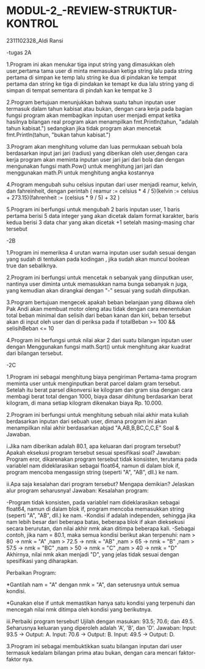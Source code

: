 # MODUL-2_-REVIEW-STRUKTUR-KONTROL
2311102328_Aldi Ransi

-tugas 2A

1.Program ini akan menukar tiga input string yang dimasukkan oleh user,pertama tama user di minta memasukan ketiga string lalu pada string pertama di simpan ke temp lalu string ke dua di pindakan ke tempat pertama dan string ke tiga di pindakan ke temapt ke dua
lalu string yang di simpan di tempat sementara di pindah kan ke tempat ke 3

2.Program bertujuan menunjukkan bahwa suatu tahun inputan user termasuk dalam tahun kabisat atau bukan, dengan cara kerja pada bagian fungsi program akan membagikan inputan user menjadi empat ketika hasilnya bilangan real 
program akan menampilkan fmt.Println(tahun, "adalah tahun kabisat.") sedangkan jika tidak program akan mencetak fmt.Println(tahun, "bukan tahun kabisat.")

3.Program akan  menghitung volume dan luas permukaan sebuah bola berdasarkan input jari jari (radius) yang diberikan oleh user,dengan cara kerja program akan meminta inputan user jari jari dari bola dan dengan mengunakan fungsi math.Pow() untuk menghitung jari jari dan menggunakan math.Pi
untuk menghitung angka kostannya

4.Program mengubah suhu celsius inputan dari user menjadi reamur, kelvin, dan fahreinheit, dengan perintah ( reamur := celsius * 4 / 5)(kelvin := celsius + 273.15)(fahrenheit := (celsius * 9 / 5) + 32 
)

5.Program ini berfungsi untuk mengubah 2 baris inputan user, 1 baris pertama berisi 5 data integer yang akan dicetak dalam format karakter, baris kedua berisi 3 data char yang akan dicetak +1 setelah masing-masing char tersebut

-2B

1.Program ini memeriksa 4 urutan warna inputan user sudah sesuai dengan yang sudah di tentukan pada kodingan , jika sudah akan muncul boolean true dan sebaliknya.

2.Program ini berfungsi untuk mencetak n sebanyak  yang diinputkan user, nantinya user diminta untuk memasukkan nama bunga sebanyak n juga, yang kemudian akan dirangkai dengan "-" sesuai yang sudah diinputkan.

3.Program bertujuan mengecek apakah beban belanjaan yang dibawa oleh Pak Andi akan membuat motor oleng atau tidak dengan cara menentukan total beban minimal dan selisih dari beban kanan dan kiri, beban tersebut akan di input oleh user dan di periksa pada if totalBeban >= 100 && selisihBeban <= 10

4.Program ini berfungsi untuk nilai akar 2 dari suatu bilangan inputan user dengan Menggunakan fungsi math.Sqrt() untuk menghitung akar kuadrat dari bilangan tersebut.

-2C

1.Program ini sebagai menghitung biaya pengiriman Pertama-tama program meminta user untuk menginputkan berat parcel dalam gram tersebut. Setelah itu berat parsel dikonversi ke kilogram dan gram sisa dengan cara membagi berat total dengan 1000, biaya dasar dihitung berdasarkan berat kilogram, di mana setiap kilogram dikenakan biaya Rp. 10.000.

2.Program ini berfungsi untuk menghitung sebuah nilai akhir mata kuliah berdasarkan inputan dari sebuah user, dimana program ini akan menampilkan nilai akhir berdasarkan abjad "A,AB,B,BC,C,C,E" Soal & Jawaban.

i.Jika nam diberikan adalah 80.1, apa keluaran dari program tersebut? Apakah eksekusi program tersebut sesuai spesifikasi soal? Jawaban: Program eror, dikarenakan program tersebut tidak konsisten, terutama pada variablel nam dideklarasikan sebagai float64, namun di dalam blok if, program mencoba mengassign string (seperti "A", "AB", dll.) ke nam.

ii.Apa saja kesalahan dari program tersebut? Mengapa demikian? Jelaskan alur program seharusnya! Jawaban:
Kesalahan program:

-Program tidak konsisten, pada variablel nam dideklarasikan sebagai float64, namun di dalam blok if, program mencoba memasukkan string (seperti "A", "AB", dll.) ke nam.
-Kondisi if adalah independen, sehingga jika nam lebih besar dari beberapa batas, beberapa blok if akan dieksekusi secara berurutan, dan nilai akhir nmk akan ditimpa beberapa kali.
-Sebagai contoh, jika nam = 80.1, maka semua kondisi berikut akan terpenuhi: nam > 80 → nmk = "A" ,nam > 72.5 → nmk = "AB" ,nam > 65 → nmk = "B" ,nam > 57.5 → nmk = "BC" ,nam > 50 → nmk = "C" ,nam > 40 → nmk = "D" Akhirnya, nilai nmk akan menjadi "D", yang jelas tidak sesuai dengan spesifikasi yang diharapkan.

Perbaikan Program:

*Gantilah nam = "A" dengan nmk = "A", dan seterusnya untuk semua kondisi.

*Gunakan else if untuk memastikan hanya satu kondisi yang terpenuhi dan mencegah nilai nmk ditimpa oleh kondisi yang berikutnya.

iii.Perbaiki program tersebut! Ujilah dengan masukan: 93.5; 70.6; dan 49.5. Seharusnya keluaran yang diperoleh adalah 'A', 'B', dan 'D'. Jawaban: Input: 93.5 -> Output: A. Input: 70.6 -> Output: B. Input: 49.5 -> Output: D.

3.Program ini sebagai membuktikkan suatu bilangan inputan dari user termasuk kedalam bilangan prima atau bukan, dengan cara mencari faktor-faktor nya.
